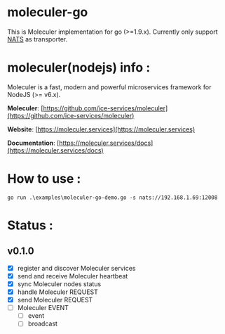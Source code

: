 # moleculer-go
This is Moleculer implementation for go (>=1.9.x). Currently only support [NATS](http://nats.io) as transporter.


# moleculer(nodejs) info :
Moleculer is a fast, modern and powerful microservices framework for NodeJS (>= v6.x).

**Moleculer**: [https://github.com/ice-services/moleculer](https://github.com/ice-services/moleculer)

**Website**: [https://moleculer.services](https://moleculer.services)

**Documentation**: [https://moleculer.services/docs](https://moleculer.services/docs)

# How to use :

```
go run .\examples\moleculer-go-demo.go -s nats://192.168.1.69:12008
```

# Status :

## v0.1.0
- [x] register and discover Moleculer services 
- [x] send and receive Moleculer heartbeat 
- [x] sync Moleculer nodes status
- [x] handle Moleculer REQUEST 
- [x] send Moleculer REQUEST 
- [ ] Moleculer EVENT
  - [ ] event
  - [ ] broadcast
